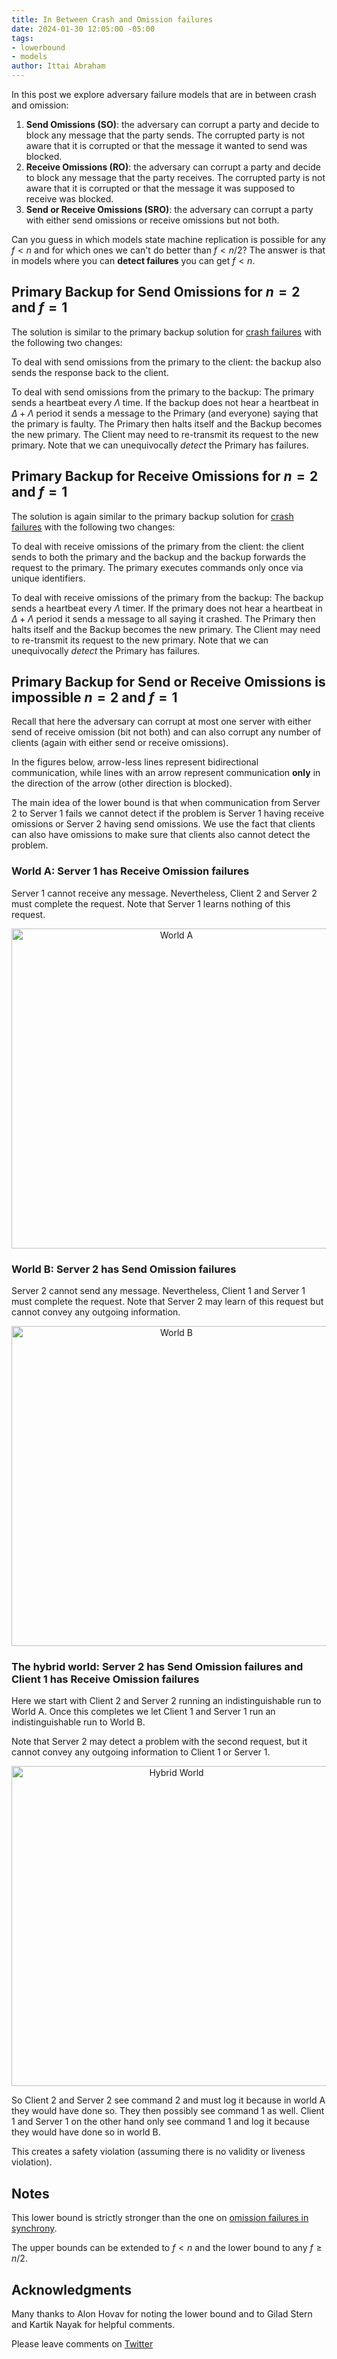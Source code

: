 ```yaml
---
title: In Between Crash and Omission failures
date: 2024-01-30 12:05:00 -05:00
tags:
- lowerbound
- models
author: Ittai Abraham
---
```


In this post we explore adversary failure models that are in between crash and omission:

1. **Send Omissions (SO)**: the adversary can corrupt a party and decide to block any message that the party sends. The corrupted party is not aware that it is corrupted or that the message it wanted to send was blocked. 
2. **Receive Omissions (RO)**: the adversary can corrupt a party and decide to block any message that the party receives. The corrupted party is not aware that it is corrupted or that the message it was supposed to receive was blocked.
3. **Send or Receive Omissions (SRO)**: the adversary can corrupt a party with either send omissions or receive omissions but not both.

Can you guess in which models state machine replication is possible for any $f<n$ and for which ones we can't do better than $f<n/2$? The answer is that in models where you can **detect failures** you can get $f<n$.

## Primary Backup for Send Omissions for $n=2$ and $f=1$

The solution is similar to the primary backup solution for [crash failures](https://decentralizedthoughts.github.io/2019-11-01-primary-backup/) with the following two changes:

To deal with send omissions from the primary to the client: the backup also sends the response back to the client.

To deal with send omissions from the primary to the backup: The primary sends a heartbeat every $\Lambda$ time. If the backup does not hear a heartbeat in $\Delta+\Lambda$ period it sends a message to the Primary (and everyone) saying that the primary is faulty. The Primary then halts itself and the Backup becomes the new primary. The Client may need to re-transmit its request to the new primary. Note that we can unequivocally *detect* the Primary has failures.

## Primary Backup for Receive Omissions for $n=2$ and $f=1$

The solution is again similar to the primary backup solution for [crash failures](https://decentralizedthoughts.github.io/2019-11-01-primary-backup/) with the following two changes:

To deal with receive omissions of the primary from the client: the client sends to both the primary and the backup and the backup forwards the request to the primary. The primary executes commands only once via unique identifiers.

To deal with receive omissions of the primary from the backup: The backup sends a heartbeat every $\Lambda$ timer. If the primary does not hear a heartbeat in $\Delta+\Lambda$ period it sends a message to all saying it crashed. The Primary then halts itself and the Backup becomes the new primary. The Client may need to re-transmit its request to the new primary. Note that we can unequivocally *detect* the Primary has failures.

## Primary Backup for Send or Receive Omissions is impossible $n=2$ and $f=1$

Recall that here the adversary can corrupt at most one server with either send of receive omission (bit not both) and can also corrupt any number of clients (again with either send or receive omissions).

In the figures below, arrow-less lines represent bidirectional communication, while lines with an arrow represent communication **only** in the direction of the arrow (other direction is blocked).

The main idea of the lower bound is that when communication from Server 2 to Server 1 fails we cannot detect if the problem is Server 1 having receive omissions or Server 2 having send omissions. We use the fact that clients can also have omissions to make sure that clients also cannot detect the problem.


### World A: Server 1 has Receive Omission failures

Server 1 cannot receive any message. Nevertheless, Client 2 and Server 2 must complete the request. Note that Server 1 learns nothing of this request.

<p align="center">
  <img src="/uploads/SRO1.jpg" width="512" title="World A">
</p>


### World B: Server 2 has Send Omission failures

Server 2 cannot send any message. Nevertheless, Client 1 and Server 1 must complete the request. Note that Server 2 may learn of this request but cannot convey any outgoing information.

<p align="center">
  <img src="/uploads/SRO2.jpg" width="512" title="World B">
</p>

### The hybrid world: Server 2 has Send Omission failures and Client 1 has Receive Omission failures

Here we start with Client 2 and Server 2 running an indistinguishable run to World A. Once this completes we let Client 1 and Server 1 run an indistinguishable run to World B.

Note that Server 2 may detect a problem with the second request, but it cannot convey any outgoing information to Client 1 or Server 1.

<p align="center">
  <img src="/uploads/SRO3.jpg" width="512" title="Hybrid World">
</p>


So Client 2 and Server 2 see command 2 and must log it because in world A they would have done so. They then possibly see command 1 as well.
Client 1 and Server 1 on the other hand only see command 1 and log it because they would have done so in world B.

This creates a safety violation (assuming there is no validity or liveness violation).

## Notes

This lower bound is strictly stronger than the one on [omission failures in synchrony](https://decentralizedthoughts.github.io/2019-11-02-primary-backup-for-2-servers-and-omission-failures-is-impossible/).

The upper bounds can be extended to $f<n$ and the lower bound to any $f \geq n/2$.

## Acknowledgments

Many thanks to Alon Hovav for noting the lower bound and to Gilad Stern and Kartik Nayak for helpful comments.

Please leave comments on [Twitter](...)
